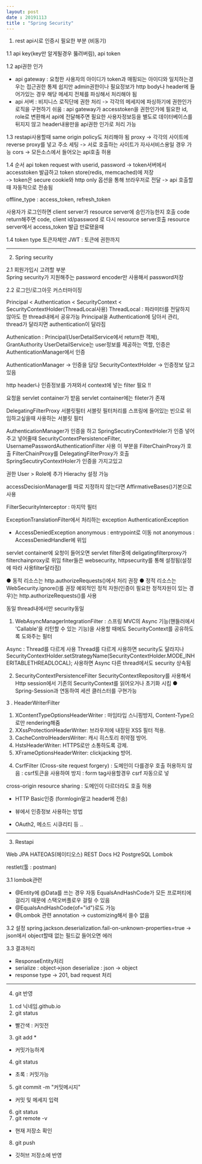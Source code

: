```yaml
---
layout: post
date : 20191113
title : "Spring Security"
---
```



1. rest api시로 인증시 필요한 부분 (비동기)

1.1  api key(key만 알게될경우 뚫려버림), api token 

1.2 api권한 인가 
- api gateway
: 요청한 사용자의 아이디가 token과 매핑되는 아이디와 일치하는경우는 접근권한 통제 쉽지만 
  admin권한이나 필요정보가 http body나 header에 들어가있는 경우 해당 메세지 전체를 파싱해서 처리해야 됨  
- api 서버 
: 비지니스 로직단에 권한 처리 -> 각각의 메세지에 파싱하기에 권한인가 로직을 구현하기 쉬움 
: api gateway가 accesstoken을 권한인가에 필요한 id, role로 변환해서 api에 전달해주면 필요한 사용자정보등을 별도로 데이터베이스를 뒤지지 않고 header내용만을 api권한 인가로 처리 가능 

1.3 restapi사용할때 same origin policy도 처리해야 됨 
proxy -> 각각의 사이트에 reverse proxy를 넣고 주소 세팅 -> 서로 호출하는 사이트가 자사서비스용일 경우 가능 
cors -> 모든소스에서 들어오는 api호출 허용 

1.4 순서 
api token request with userid, password 
-> token서버에서 accesstoken 발급하고 token store(redis, memcached)에 저장  
-> token은 secure cookie와 http only 옵션을 통해 브라우저로 전달 
-> api 호출할때 자동적으로 전송됨

offline_type : access_token, refresh_token

사용자가 로그인하면 client server가 resource server에 승인가능한지 호출
code return해주면 code, client id/password 로 다시 resource server호출
resource server에서 access_token 발급 
만료됐을때 

1.4 token type 
토큰자체만
JWT : 토큰에 권한까지

------------------------------------

2. Spring security 

2.1 회원가입시 고려할 부분  
Spring security가 지원해주는 password encoder만 사용해서 password저장 

2.2 로그인/로그아웃 커스터마이징

Principal < Authentication < SecurityContext < SecurityContextHolder(ThreadLocal사용)
ThreadLocal : 파라미터를 전달하지 않아도 한 thread내에서 공유가능 
Principal을 Authentication에 담아서 관리, thread가 달라지면 authentication이 달라짐

Authenication : Principal(UserDetailService에서 return한 객체), GrantAuthority
UserDetailService는 user정보를 제공하는 역할, 인증은 AuthenticationManager에서 인증 

AuthenticationManager -> 인증을 담당
SecurityContextHolder -> 인증정보 담고 있음 

http header나 인증정보를 가져와서 context에 넣는 filter 필요 !!

요청을 servlet container가 받음 
servlet container에는 fileter가 존재 

DelegatingFilterProxy
서블릿필터 
서블릿 필터처리를 스프링에 들어있는 빈으로 위임하고싶을때 사용하는 서블릿 필터

AuthenticationManager가 인증을 하고 SpringSecutiryContextHoler가 인증 넣어주고 
넣어줄때 SecurityContextPersistenceFilter, UsernamePasswordAuthenticationFilter 사용 
이 부분을 FilterChainProxy가 호출 FilterChainProxy를 DelegatingFilterProxy가 호출
SpringSecutiryContextHoler가 인증을 가지고있고

권한 
User > 
Role에 추가
Hierachy 설정 가능 

accessDecisionManager를 따로 지정하지 않는다면
AffirmativeBases()기본으로 사용 

FilterSecurityInterceptor : 마지막 필터 

ExceptionTranslationFilter에서 처리하는 exception 
AuthenticationException
- AccessDeniedException
anonymous : entrypoint로 이동
not anonymous : AccessDeniedHandler에 위임

servlet container에 요청이 들어오면
servlet filter중에 deligatingfilterproxy가 filterchainproxy로 위임
filter들은 websecurity, httpsecurity를 통해 설정됨(설정에 따라 사용filter달라짐)



● 동적 리소스는 http.authorizeRequests()에서 처리 권장
● 정적 리소스는 WebSecurity.ignore()를 권장
  예외적인 정적 자원(인증이 필요한 정적자원이 있는 경우)는 http.authorizeRequests()를 사용

동일 thread내에서만 security동일 

1. WebAsyncManagerIntegrationFilter : 스프링 MVC의 Async 기능(핸들러에서 'Callable'을 리턴할 수 있는 기능)을 사용할 때에도 SecurityContext를 공유하도록 도와주는 필터

Async : Thread를 다르게 사용
Thread를 다르게 사용하면 security도 달라지나 
SecurityContextHolder.setStrategyName(SecurityContextHolder.MODE_INHERITABLETHREADLOCAL); 사용하면 Async 다른 thread에서도 security 상속됨

2. SecurityContextPersistenceFilter
SecurityContextRepository를 사용해서 Http session에서 기존의 SecurityContext를 읽어오거나 초기화 시킴
● Spring-Session과 연동하여 세션 클러스터를 구현가능

3 . HeaderWriterFilter
1) XContentTypeOptionsHeaderWriter : 마임타입 스니핑방지, Content-Type으로만 rendering해줌
2) XXssProtectionHeaderWriter: 브라우저에 내장된 XSS 필터 적용.
3) CacheControlHeadersWriter: 캐시 히스토리 취약점 방어.
4) HstsHeaderWriter: HTTPS로만 소통하도록 강제.
5) XFrameOptionsHeaderWriter: clickjacking 방어.

4. CsrfFilter (Cross-site request forgery)
: 도메인이 다를경우 호출 허용하지 않음
: csrf토큰을 사용하여 방지 
: form tag사용할경우 csrf 자동으로 넣 

cross-origin resource sharing : 도메인이 다르더라도 호출 허용



* HTTP Basic인증 (formlogin말고 header에 전송)

* 뷰에서 인증정보 사용하는 방법 

* OAuth2, 메소드 시큐리티 등 .. 

------------------------------------

3. Restapi

Web
JPA
HATEOAS(헤이티오스)
REST Docs
H2
PostgreSQL
Lombok

restlet(툴 : postman)

3.1 lombok관련 
- @Entity에 @Data를 쓰는 경우 자동 EqualsAndHashCode가 모든 프로퍼티에 걸리기 때문에 스택오버플로우 걸릴 수 있음 
- @EqualsAndHashCode(of="id")로도 가능 
- @Lombok 관련 annotation -> customizing해서 쓸수 없음 

3.2 설정
spring.jackson.deserialization.fail-on-unknown-properties=true -> json에서 object할때 없는 필드값 들어오면 에러 

3.3 결과처리
- ResponseEntity처리
- serialize : object->json
  deserialize : json -> object
- response type -> 201, bad request 처리 

------------------------------------

4. git 반영 

1) cd 닉네임.github.io
2) git status
 - 빨간색 : 커밋전 
3) git add *
 - 커밋가능하게 
4) git status
- 초록 : 커밋가능
5) git commit -m "커밋메시지"
- 커밋 및 메세지 입력
6) git status
7) git remote -v
- 현재 저장소 확인 
8) git push
- 깃허브 저장소에 반영 